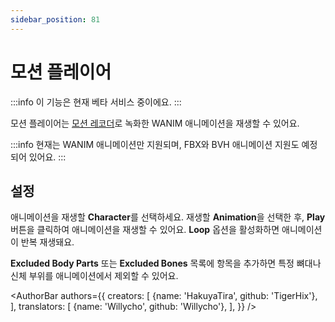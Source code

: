 ```yaml
---
sidebar_position: 81
---
```


# 모션 플레이어

:::info
이 기능은 현재 베타 서비스 중이에요.
:::

모션 플레이어는 [모션 레코더](motion-recorder)로 녹화한 WANIM 애니메이션을 재생할 수 있어요.

:::info
현재는 WANIM 애니메이션만 지원되며, FBX와 BVH 애니메이션 지원도 예정되어 있어요.
:::

## 설정

애니메이션을 재생할 **Character**를 선택하세요. 재생할 **Animation**을 선택한 후, **Play** 버튼을 클릭하여 애니메이션을 재생할 수 있어요. **Loop** 옵션을 활성화하면 애니메이션이 반복 재생돼요.

**Excluded Body Parts** 또는 **Excluded Bones** 목록에 항목을 추가하면 특정 뼈대나 신체 부위를 애니메이션에서 제외할 수 있어요.

<AuthorBar authors={{
  creators: [
    {name: 'HakuyaTira', github: 'TigerHix'},
  ],
  translators: [
    {name: 'Willycho', github: 'Willycho'},
  ],
}} />
